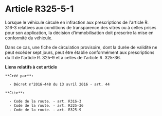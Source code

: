 # Article R325-5-1

Lorsque le véhicule circule en infraction aux prescriptions de l'article R. 316-3 relatives aux conditions de transparence
des vitres ou à celles prises pour son application, la décision d'immobilisation doit prescrire la mise en conformité du
véhicule. 

Dans ce cas, une fiche de circulation provisoire, dont la durée de validité ne peut excéder sept jours, peut être établie
conformément aux prescriptions du II de l'article R. 325-9 et à celles de l'article R. 325-36.

**Liens relatifs à cet article**

	**Créé par**:

	  - Décret n°2016-448 du 13 avril 2016 - art. 44

	**Cite**:

	  - Code de la route. - art. R316-3
	  - Code de la route. - art. R325-36
	  - Code de la route. - art. R325-9

